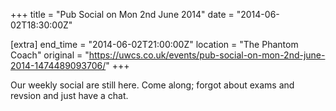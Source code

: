 +++
title = "Pub Social on Mon 2nd June 2014"
date = "2014-06-02T18:30:00Z"

[extra]
end_time = "2014-06-02T21:00:00Z"
location = "The Phantom Coach"
original = "https://uwcs.co.uk/events/pub-social-on-mon-2nd-june-2014-1474489093706/"
+++

Our weekly social are still here. Come along; forgot about exams and revsion and just have a chat.

